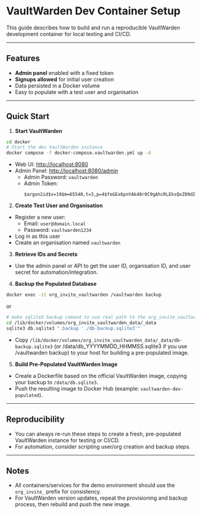 # VaultWarden Dev Container Setup

This guide describes how to build and run a reproducible VaultWarden development container for local testing and CI/CD.

---

## Features
- **Admin panel** enabled with a fixed token
- **Signups allowed** for initial user creation
- Data persisted in a Docker volume
- Easy to populate with a test user and organisation

---

## Quick Start

1. **Start VaultWarden**

```sh
cd docker
# Start the dev VaultWarden instance
docker compose -f docker-compose.vaultwarden.yml up -d
```

- Web UI: [http://localhost:8080](http://localhost:8080)
- Admin Panel: [http://localhost:8080/admin](http://localhost:8080/admin)
  - Admin Password: `vaultwarden`
  - Admin Token: 
    ```
    $argon2id$v=19$m=65540,t=3,p=4$feGEx6pnYAk48r0C9gAhcRLEksQxZ09dZxlxpKz735I$9O66H64jds3g2fRxJTmazL7Kj0BPvaQ+0UVHsChJqJI
    ```

2. **Create Test User and Organisation**

- Register a new user:
  - Email: `user@domain.local`
  - Password: `vaultwarden1234`
- Log in as this user
- Create an organisation named `vaultwarden`

3. **Retrieve IDs and Secrets**

- Use the admin panel or API to get the user ID, organisation ID, and user secret for automation/integration.

4. **Backup the Populated Database**

```sh
docker exec -it org_invite_vaultwarden /vaultwarden backup
```

or

```sh
# make sqlite3 backup comand to use real path to the org_invite_vaultwarden_data volume in the host (/lib/docker/volumes/org_invite_vaultwarden_data/_data)
cd /lib/docker/volumes/org_invite_vaultwarden_data/_data
sqlite3 db.sqlite3 ".backup './db-backup.sqlite3'"
```
- Copy `/lib/docker/volumes/org_invite_vaultwarden_data/_data/db-backup.sqlite3` (or /data/db_YYYYMMDD_HHMMSS.sqlite3 if you use /vaultwarden backup) to your host for building a pre-populated image.

5. **Build Pre-Populated VaultWarden Image**

- Create a Dockerfile based on the official VaultWarden image, copying your backup to `/data/db.sqlite3`.
- Push the resulting image to Docker Hub (example: `vaultwarden-dev-populated`).

---

## Reproducibility
- You can always re-run these steps to create a fresh, pre-populated VaultWarden instance for testing or CI/CD.
- For automation, consider scripting user/org creation and backup steps.

---

## Notes
- All containers/services for the demo environment should use the `org_invite_` prefix for consistency.
- For VaultWarden version updates, repeat the provisioning and backup process, then rebuild and push the new image.
